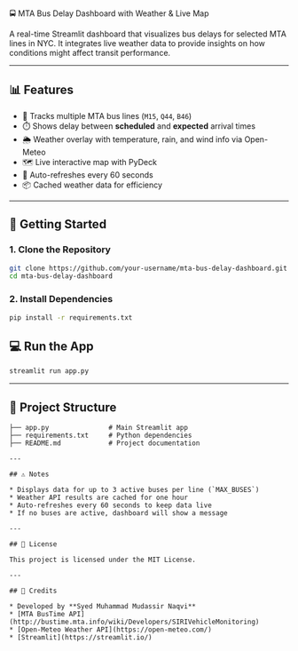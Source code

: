  🚍 MTA Bus Delay Dashboard with Weather & Live Map

A real-time Streamlit dashboard that visualizes bus delays for selected MTA lines in NYC. It integrates live weather data to provide insights on how conditions might affect transit performance.

---

## 📊 Features

- 📍 Tracks multiple MTA bus lines (`M15`, `Q44`, `B46`)
- ⏱️ Shows delay between **scheduled** and **expected** arrival times
- 🌦️ Weather overlay with temperature, rain, and wind info via Open-Meteo
- 🗺️ Live interactive map with PyDeck
- 🔄 Auto-refreshes every 60 seconds
- 📦 Cached weather data for efficiency

---

## 🚀 Getting Started

### 1. Clone the Repository

```bash
git clone https://github.com/your-username/mta-bus-delay-dashboard.git
cd mta-bus-delay-dashboard
````

### 2. Install Dependencies

```bash
pip install -r requirements.txt
```

## 💻 Run the App

```bash
streamlit run app.py
```

---

## 📁 Project Structure

```
├── app.py               # Main Streamlit app
├── requirements.txt     # Python dependencies
├── README.md            # Project documentation

---

## ⚠️ Notes

* Displays data for up to 3 active buses per line (`MAX_BUSES`)
* Weather API results are cached for one hour
* Auto-refreshes every 60 seconds to keep data live
* If no buses are active, dashboard will show a message

---

## 📜 License

This project is licensed under the MIT License.

---

## 🙏 Credits

* Developed by **Syed Muhammad Mudassir Naqvi**
* [MTA BusTime API](http://bustime.mta.info/wiki/Developers/SIRIVehicleMonitoring)
* [Open-Meteo Weather API](https://open-meteo.com/)
* [Streamlit](https://streamlit.io/)
